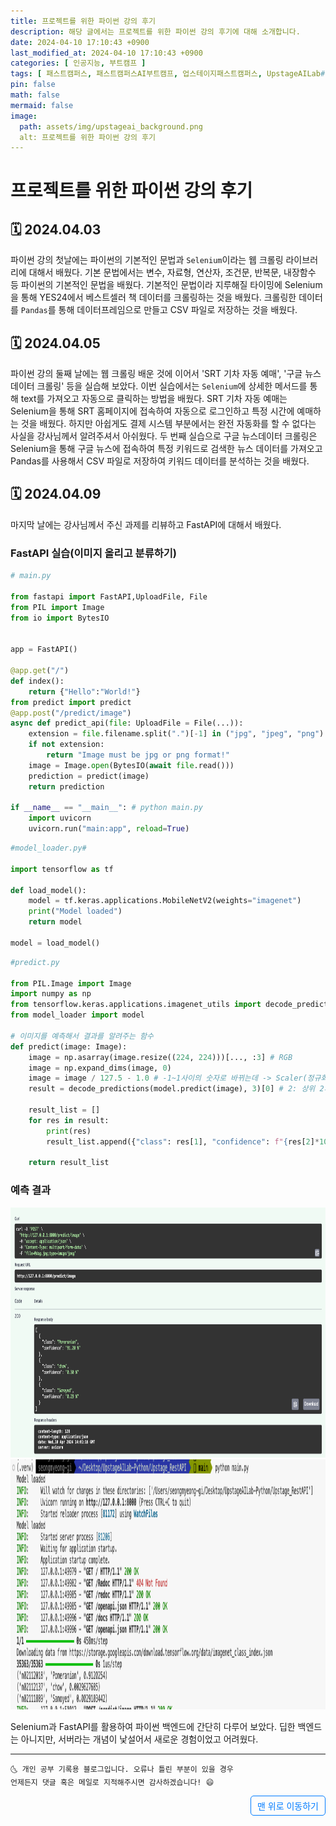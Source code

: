 ```yaml
---
title: 프로젝트를 위한 파이썬 강의 후기
description: 해당 글에서는 프로젝트를 위한 파이썬 강의 후기에 대해 소개합니다.
date: 2024-04-10 17:10:43 +0900
last_modified_at: 2024-04-10 17:10:43 +0900
categories: [ 인공지능, 부트캠프 ]
tags: [ 패스트캠퍼스, 패스트캠퍼스AI부트캠프, 업스테이지패스트캠퍼스, UpstageAILab#국비지원, 패스트캠퍼스업스테이지에이아이랩, 패스트캠퍼스업스테이지부트캠프 ]
pin: false
math: false
mermaid: false
image:
  path: assets/img/upstageai_background.png
  alt: 프로젝트를 위한 파이썬 강의 후기
---
```


# 프로젝트를 위한 파이썬 강의 후기
## 🗓️ 2024.04.03
파이썬 강의 첫날에는 파이썬의 기본적인 문법과 `Selenium`이라는 웹 크롤링 라이브러리에 대해서 배웠다. 기본 문법에서는 변수, 자료형, 연산자, 조건문, 반복문, 내장함수 등 파이썬의 기본적인 문법을 배웠다. 기본적인 문법이라 지루해질 타이밍에 Selenium을 통해 YES24에서 베스트셀러 책 데이터를 크롤링하는 것을 배웠다. 크롤링한 데이터를 `Pandas`를 통해 데이터프레임으로 만들고 CSV 파일로 저장하는 것을 배웠다.

## 🗓️ 2024.04.05
파이썬 강의 둘째 날에는 웹 크롤링 배운 것에 이어서 'SRT 기차 자동 예매', '구글 뉴스데이터 크롤링' 등을 실습해 보았다. 이번 실습에서는 `Selenium`에 상세한 메서드를 통해 text를 가져오고 자동으로 클릭하는 방법을 배웠다. SRT 기차 자동 예매는 Selenium을 통해 SRT 홈페이지에 접속하여 자동으로 로그인하고 특정 시간에 예매하는 것을 배웠다. 하지만 아쉽게도 결제 시스템 부분에서는 완전 자동화를 할 수 없다는 사실을 강사님께서 알려주셔서 아쉬웠다. 두 번째 실습으로 구글 뉴스데이터 크롤링은 Selenium을 통해 구글 뉴스에 접속하여 특정 키워드로 검색한 뉴스 데이터를 가져오고 Pandas를 사용해서 CSV 파일로 저장하여 키워드 데이터를 분석하는 것을 배웠다.

## 🗓️ 2024.04.09
마지막 날에는 강사님께서 주신 과제를 리뷰하고 FastAPI에 대해서 배웠다.

### FastAPI 실습(이미지 올리고 분류하기)
```python
# main.py

from fastapi import FastAPI,UploadFile, File 
from PIL import Image
from io import BytesIO


app = FastAPI()

@app.get("/")
def index():
    return {"Hello":"World!"}
from predict import predict
@app.post("/predict/image")
async def predict_api(file: UploadFile = File(...)):
    extension = file.filename.split(".")[-1] in ("jpg", "jpeg", "png")
    if not extension:
        return "Image must be jpg or png format!"
    image = Image.open(BytesIO(await file.read()))
    prediction = predict(image)
    return prediction

if __name__ == "__main__": # python main.py
    import uvicorn
    uvicorn.run("main:app", reload=True)
```

```python
#model_loader.py#

import tensorflow as tf

def load_model():
    model = tf.keras.applications.MobileNetV2(weights="imagenet")
    print("Model loaded")
    return model

model = load_model()
```

```python
#predict.py

from PIL.Image import Image
import numpy as np
from tensorflow.keras.applications.imagenet_utils import decode_predictions
from model_loader import model

# 이미지를 예측해서 결과를 알려주는 함수
def predict(image: Image):
    image = np.asarray(image.resize((224, 224)))[..., :3] # RGB
    image = np.expand_dims(image, 0)
    image = image / 127.5 - 1.0 # -1~1사이의 숫자로 바뀌는데 -> Scaler(정규화)
    result = decode_predictions(model.predict(image), 3)[0] # 2: 상위 2개의 결과 반환

    result_list = []
    for res in result:
        print(res)
        result_list.append({"class": res[1], "confidence": f"{res[2]*100:0.2f} %"})

    return result_list
```

### 예측 결과
<img src="https://github.com/SUNGMYEONGGI/image/blob/main/predict_2.png?raw=true" width="650" height="400">
<img src="https://github.com/SUNGMYEONGGI/image/blob/main/predict_terminal.png?raw=true" width="650" height="400">


Selenium과 FastAPI를 활용하여 파이썬 백엔드에 간단히 다루어 보았다. 딥한 백엔드는 아니지만, 서버라는 개념이 낯설어서 새로운 경험이었고 어려웠다.


***
    🌜 개인 공부 기록용 블로그입니다. 오류나 틀린 부분이 있을 경우 
    언제든지 댓글 혹은 메일로 지적해주시면 감사하겠습니다! 😄


<a href="#" style="display: inline-block; padding: 5px 10px; color: #007bff; text-decoration: none; border: 0.5px solid #007bff; border-radius: 5px; float: right;">맨 위로 이동하기</a>